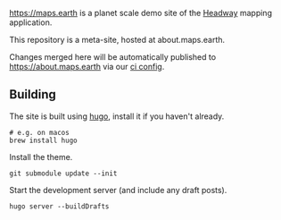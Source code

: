 <https://maps.earth> is a planet scale demo site of the [Headway](https://github.com/headwaymaps/headway) mapping application.

This repository is a meta-site, hosted at about.maps.earth.

Changes merged here will be automatically published to <https://about.maps.earth> via our [ci config](./.github/workflows/publish.yml).

## Building

The site is built using [hugo](https://gohugo.io), install it if you haven't already.

```
# e.g. on macos
brew install hugo
```

Install the theme.

```
git submodule update --init
```

Start the development server (and include any draft posts).
```
hugo server --buildDrafts
```

